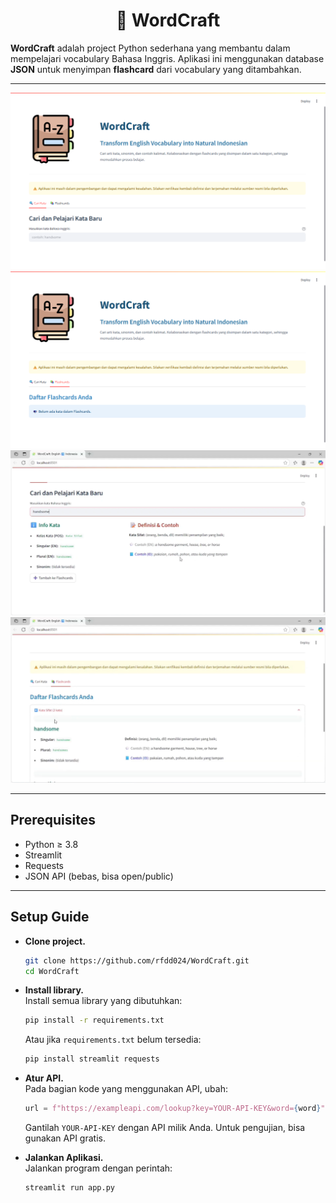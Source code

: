 <h1 align="center">🧩 WordCraft</h1>

**WordCraft** adalah project Python sederhana yang membantu dalam mempelajari vocabulary Bahasa Inggris. Aplikasi ini menggunakan database **JSON** untuk menyimpan **flashcard** dari vocabulary yang ditambahkan.

---

![Demo Aplikasi WordCraft](images/images1.png)
![Demo Aplikasi WordCraft](images/images2.png)
![Demo Aplikasi WordCraft](images/images3.png)
![Demo Aplikasi WordCraft](images/images4.png)

---

## Prerequisites

- Python ≥ 3.8
- Streamlit
- Requests
- JSON API (bebas, bisa open/public)

---

## Setup Guide

- **Clone project.**  
  ```bash
  git clone https://github.com/rfdd024/WordCraft.git
  cd WordCraft
  ```

- **Install library.**  
  Install semua library yang dibutuhkan:
  ```bash
  pip install -r requirements.txt
  ```
  Atau jika `requirements.txt` belum tersedia:
  ```bash
  pip install streamlit requests
  ```

- **Atur API.**  
  Pada bagian kode yang menggunakan API, ubah:
  ```python
  url = f"https://exampleapi.com/lookup?key=YOUR-API-KEY&word={word}"
  ```
  Gantilah `YOUR-API-KEY` dengan API milik Anda. Untuk pengujian, bisa gunakan API gratis.

- **Jalankan Aplikasi.**  
  Jalankan program dengan perintah:
  ```bash
  streamlit run app.py
  ```

